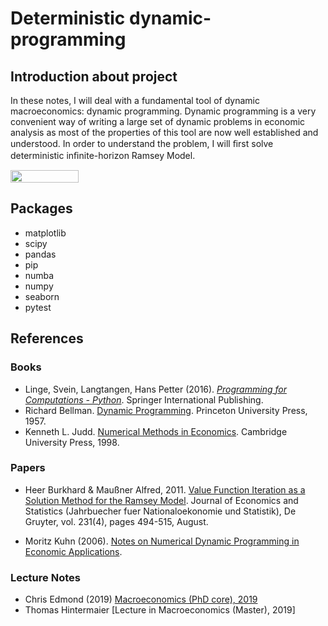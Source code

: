 # Deterministic dynamic-programming


## Introduction about project
In these notes, I will deal with a fundamental tool of dynamic macroeconomics: dynamic programming. Dynamic programming is a very convenient way of writing a large set of dynamic problems in economic analysis as most of the properties of this tool are now well established and understood.
In order to understand the problem, I will ﬁrst solve deterministic inﬁnite-horizon Ramsey Model. 

<a href="https://nbviewer.jupyter.org/github/Thu-Duong/Dynamic-Programming/blob/main/main_notebook.ipynb"
   target="_parent">
   <img align="center"
  src="https://raw.githubusercontent.com/jupyter/design/master/logos/Badges/nbviewer_badge.png"
      width="109" height="20">
</a>

## Packages
  - matplotlib
  - scipy
  - pandas
  - pip
  - numba
  - numpy
  - seaborn 
  - pytest

## References

### Books

* Linge, Svein, Langtangen, Hans Petter (2016). [*Programming for Computations - Python*](https://www.springer.com/gp/book/9783319812823#aboutAuthors). Springer International Publishing.
* Richard Bellman. [Dynamic Programming](https://press.princeton.edu/books/paperback/9780691146683/dynamic-programming). Princeton University Press, 1957.
* Kenneth L. Judd. [Numerical Methods in Economics](https://mitpress.mit.edu/books/numerical-methods-economics). Cambridge University Press, 1998.


### Papers
* Heer Burkhard & Maußner Alfred, 2011. [Value Function Iteration as a Solution Method for the Ramsey Model](https://ideas.repec.org/a/jns/jbstat/v231y2011i4p494-515.html). Journal of Economics and Statistics (Jahrbuecher fuer Nationaloekonomie und Statistik), De Gruyter, vol. 231(4), pages 494-515, August.

* Moritz Kuhn (2006). [Notes on Numerical Dynamic Programming in
Economic Applications](https://www.wiwi.uni-bonn.de/kuhn/notes/dpnotes.pdf).

### Lecture Notes
* Chris Edmond (2019) [Macroeconomics (PhD core), 2019](http://www.chrisedmond.net/phd2019.html)
* Thomas Hintermaier [Lecture in Macroeconomics (Master), 2019]
